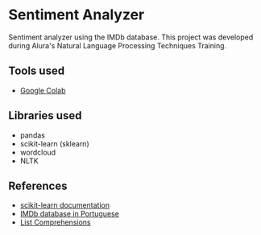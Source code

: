 # Sentiment Analyzer
Sentiment analyzer using the IMDb database. This project was developed during Alura's Natural Language Processing Techniques Training.

## Tools used
- [Google Colab](https://colab.research.google.com/)

## Libraries used
- pandas
- scikit-learn (sklearn)
- wordcloud
- NLTK

## References
- [scikit-learn documentation](https://scikit-learn.org/stable/modules/generated/sklearn.model_selection.train_test_split.html)
- [IMDb database in Portuguese](https://www.kaggle.com/datasets/luisfredgs/imdb-ptbr?resource=download)
- [List Comprehensions](https://docs.python.org/3/tutorial/datastructures.html#list-comprehensions)